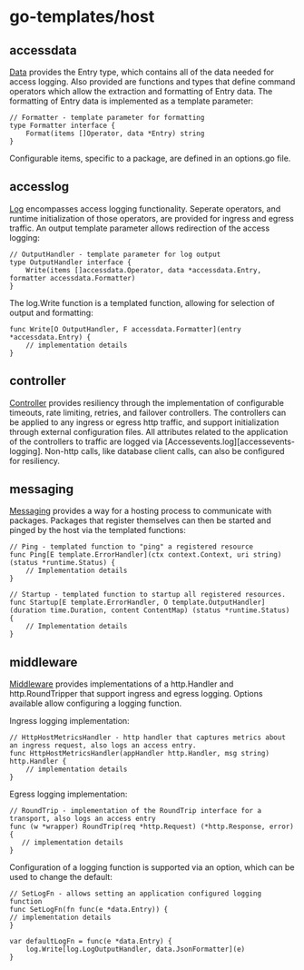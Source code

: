 # go-templates/host



## accessdata 

[Data][datapkg] provides the Entry type, which contains all of the data needed for access logging. Also provided are functions and types that define command operators which 
allow the extraction and formatting of Entry data. The formatting of Entry data is implemented as a template parameter: 
~~~
// Formatter - template parameter for formatting
type Formatter interface {
	Format(items []Operator, data *Entry) string
}
~~~
Configurable items, specific to a package, are defined in an options.go file.

## accesslog

[Log][logpkg] encompasses access logging functionality. Seperate operators, and runtime initialization of those operators, are provided for ingress and egress traffic. An output template parameter allows redirection of the access logging: 
~~~
// OutputHandler - template parameter for log output
type OutputHandler interface {
	Write(items []accessdata.Operator, data *accessdata.Entry, formatter accessdata.Formatter)
}
~~~
The log.Write function is a templated function, allowing for selection of output and formatting:
~~~
func Write[O OutputHandler, F accessdata.Formatter](entry *accessdata.Entry) {
    // implementation details
}
~~~

## controller

[Controller][controllerpkg] provides resiliency through the implementation of configurable timeouts, rate limiting, retries, and failover controllers.
The controllers can be applied to any ingress or egress http traffic, and support initialization through external configuration files. All attributes 
related to the application of the controllers to traffic are logged via [Accessevents.log][accessevents-logging]. Non-http calls, like database client calls, can also 
be configured for resiliency.

## messaging
[Messaging][messagingpkg] provides a way for a hosting process to communicate with packages. Packages that register themselves can then be started and pinged by the 
host via the templated functions:
~~~
// Ping - templated function to "ping" a registered resource
func Ping[E template.ErrorHandler](ctx context.Context, uri string) (status *runtime.Status) {
    // Implementation details
}

// Startup - templated function to startup all registered resources.
func Startup[E template.ErrorHandler, O template.OutputHandler](duration time.Duration, content ContentMap) (status *runtime.Status) {
    // Implementation details
}
~~~



## middleware

[Middleware][middlewarepkg] provides implementations of a http.Handler and http.RoundTripper that support ingress and egress logging. Options
available allow configuring a logging function.

Ingress logging implementation: 

~~~
// HttpHostMetricsHandler - http handler that captures metrics about an ingress request, also logs an access entry.
func HttpHostMetricsHandler(appHandler http.Handler, msg string) http.Handler {
    // implementation details
}
~~~

Egress logging implementation:

~~~
// RoundTrip - implementation of the RoundTrip interface for a transport, also logs an access entry
func (w *wrapper) RoundTrip(req *http.Request) (*http.Response, error) {
   // implementation details
}
~~~

Configuration of a logging function is supported via an option, which can be used to change the default:

~~~
// SetLogFn - allows setting an application configured logging function
func SetLogFn(fn func(e *data.Entry)) {
// implementation details
}

var defaultLogFn = func(e *data.Entry) {
	log.Write[log.LogOutputHandler, data.JsonFormatter](e)
}
~~~



[datapkg]: <https://pkg.go.dev/github.com/idiomatic-go/accessevents/data>
[logpkg]: <https://pkg.go.dev/github.com/idiomatic-go/accessevents/log>
[controllerpkg]: <https://pkg.go.dev/github.com/idiomatic-go/resiliency/controller>
[messagingpkg]: <https://pkg.go.dev/github.com/idiomatic-go/motif/messaging>
[middlewarepkg]: <https://pkg.go.dev/github.com/idiomatic-go/accessevents/middleware>

